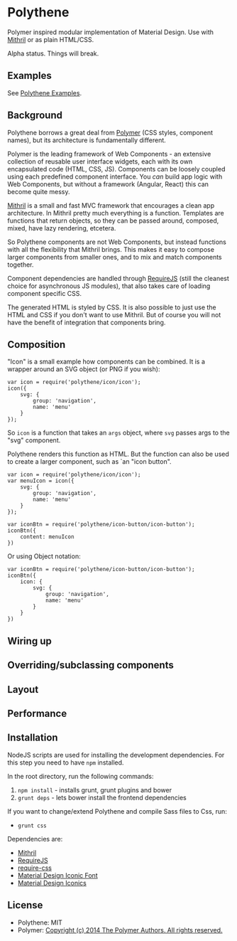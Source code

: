 # Polythene

Polymer inspired modular implementation of Material Design. Use with [Mithril](http://lhorie.github.io/mithril) or as plain HTML/CSS.

Alpha status. Things will break.


## Examples

See [Polythene Examples](https://github.com/ArthurClemens/Polythene-Examples).


## Background

Polythene borrows a great deal from [Polymer](http://polymer.github.io) (CSS styles, component names), but its architecture is fundamentally different.
 
Polymer is the leading framework of Web Components - an extensive collection of reusable user interface widgets, each with its own encapsulated code (HTML, CSS, JS). Components can be loosely coupled using each predefined component interface. You _can_ build app logic with Web Components, but without a framework (Angular, React) this can become quite messy.

[Mithril](http://lhorie.github.io/mithril) is a small and fast MVC framework that encourages a clean app architecture. In Mithril pretty much everything is a function. Templates are functions that return objects, so they can be passed around, composed, mixed, have lazy rendering, etcetera.

So Polythene components are not Web Components, but instead functions with all the flexibility that Mithril brings. This makes it easy to compose larger components from smaller ones, and to mix and match components together.

Component dependencies are handled through [RequireJS](http://requirejs.org) (still the cleanest choice for asynchronous JS modules), that also takes care of loading component specific CSS.

The generated HTML is styled by CSS. It is also possible to just use the HTML and CSS if you don't want to use Mithril. But of course you will not have the benefit of integration that components bring.



## Composition

"Icon" is a small example how components can be combined. It is a wrapper around an SVG object (or PNG if you wish):

	var icon = require('polythene/icon/icon');
	icon({
	    svg: {
	        group: 'navigation',
	        name: 'menu'
	    }
	});

So `icon` is a function that takes an `args` object, where `svg` passes args to the "svg" component.

Polythene renders this function as HTML. But the function can also be used to create a larger component, such as `an "icon button".

	var icon = require('polythene/icon/icon');
	var menuIcon = icon({
	    svg: {
	        group: 'navigation',
	        name: 'menu'
	    }
	});

	var iconBtn = require('polythene/icon-button/icon-button');
	iconBtn({
		content: menuIcon
	})

Or using Object notation:

	var iconBtn = require('polythene/icon-button/icon-button');
	iconBtn({
		icon: {
		    svg: {
		        group: 'navigation',
		        name: 'menu'
		    }
		}
	})


## Wiring up


## Overriding/subclassing components


## Layout


## Performance




## Installation

NodeJS scripts are used for installing the development dependencies. For this step you need to have `npm` installed.

In the root directory, run the following commands:

1. `npm install` - installs grunt, grunt plugins and bower
2. `grunt deps` - lets bower install the frontend dependencies

If you want to change/extend Polythene and compile Sass files to Css, run:

* `grunt css`


Dependencies are:

* [Mithril](http://lhorie.github.io/mithril)
* [RequireJS](http://requirejs.org)
* [require-css](https://github.com/guybedford/require-css)
* [Material Design Iconic Font](https://github.com/zavoloklom/material-design-iconic-font)
* [Material Design Iconics](https://github.com/Templarian/MaterialDesign)



## License

* Polythene: MIT
* Polymer: [Copyright (c) 2014 The Polymer Authors. All rights reserved.](http://polymer.github.io/LICENSE.txt)

